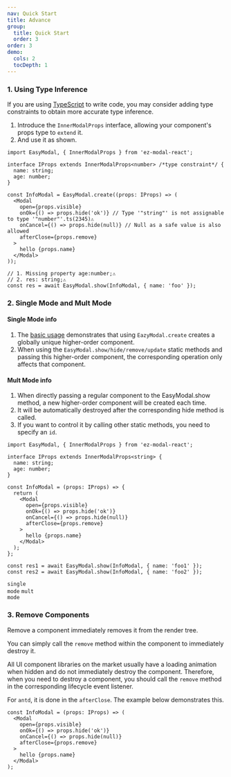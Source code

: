 ```yaml
---
nav: Quick Start
title: Advance
group:
  title: Quick Start
  order: 3
order: 3
demo:
  cols: 2
  tocDepth: 1
---
```


### 1. Using Type Inference

If you are using <a href="https://www.typescriptlang.org/">TypeScript</a> to write code, you may consider adding type constraints to obtain more accurate type inference.

1. Introduce the `InnerModalProps` interface, allowing your component's props type to `extend` it.
2. And use it as shown.

```tsx | pure
import EasyModal, { InnerModalProps } from 'ez-modal-react';

interface IProps extends InnerModalProps<number> /*type constraint*/ {
  name: string;
  age: number;
}

const InfoModal = EasyModal.create((props: IProps) => (
  <Modal
    open={props.visible}
    onOk={() => props.hide('ok')} // Type '"string"' is not assignable to type '"number"'.ts(2345)⚠️
    onCancel={() => props.hide(null)} // Null as a safe value is also allowed
    afterClose={props.remove}
  >
    hello {props.name}
  </Modal>
));

// 1. Missing property age:number;⚠️
// 2. res: string;⚠️
const res = await EasyModal.show(InfoModal, { name: 'foo' });
```

### 2. Single Mode and Mult Mode

#### Single Mode <Badge>info</Badge>

1. The <a href="/guide/base#示例">basic usage</a> demonstrates that using `EazyModal.create` creates a globally unique higher-order component.
2. When using the `EasyModal.show/hide/remove/update` static methods and passing this higher-order component, the corresponding operation only affects that component.

#### Mult Mode <Badge>info</Badge>

1. When directly passing a regular component to the EasyModal.show method, a new higher-order component will be created each time.
2. It will be automatically destroyed after the corresponding hide method is called.
3. If you want to control it by calling other static methods, you need to specify an `id`.

```tsx | pure
import EasyModal, { InnerModalProps } from 'ez-modal-react';

interface IProps extends InnerModalProps<string> {
  name: string;
  age: number;
}

const InfoModal = (props: IProps) => {
  return (
    <Modal
      open={props.visible}
      onOk={() => props.hide('ok')}
      onCancel={() => props.hide(null)}
      afterClose={props.remove}
    >
      hello {props.name}
    </Modal>
  );
};

const res1 = await EasyModal.show(InfoModal, { name: 'foo1' });
const res2 = await EasyModal.show(InfoModal, { name: 'foo2' });
```

<!-- prettier-ignore -->
<code src="./demo/single.tsx" description="use single mode" tocDepth={3} cols={2}>single mode</code>
<code src="./demo/mult.tsx" description="use mult mode" tocDepth={3} cols={2}>mult mode</code>

### 3. Remove Components

Remove a component immediately removes it from the render tree.

You can simply call the `remove` method within the component to immediately destroy it.

All UI component libraries on the market usually have a loading animation when hidden and do not immediately destroy the component. Therefore, when you need to destroy a component, you should call the `remove` method in the corresponding lifecycle event listener.

For `antd`, it is done in the `afterClose`. The example below demonstrates this.

```tsx | pure
const InfoModal = (props: IProps) => (
  <Modal
    open={props.visible}
    onOk={() => props.hide('ok')}
    onCancel={() => props.hide(null)}
    afterClose={props.remove}
  >
    hello {props.name}
  </Modal>
);
```

<code src="./demo/remove.tsx" description='remove component example'></code>
